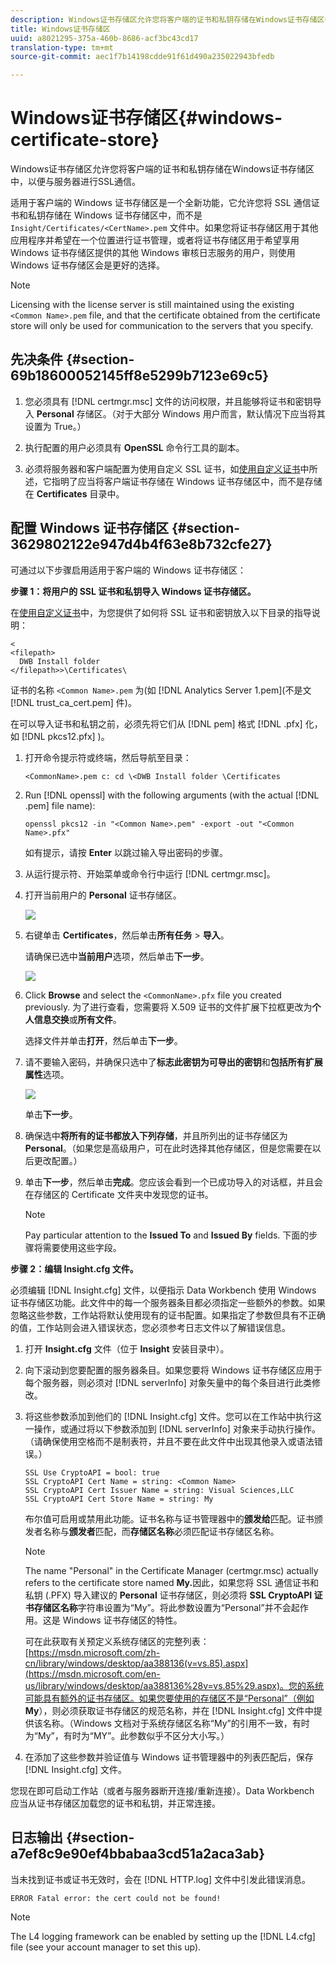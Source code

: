 ```yaml
---
description: Windows证书存储区允许您将客户端的证书和私钥存储在Windows证书存储区中，以便与服务器进行SSL通信。
title: Windows证书存储区
uuid: a8021295-375a-460b-8686-acf3bc43cd17
translation-type: tm+mt
source-git-commit: aec1f7b14198cdde91f61d490a235022943bfedb

---
```



# Windows证书存储区{#windows-certificate-store}

Windows证书存储区允许您将客户端的证书和私钥存储在Windows证书存储区中，以便与服务器进行SSL通信。

适用于客户端的 Windows 证书存储区是一个全新功能，它允许您将 SSL 通信证书和私钥存储在 Windows 证书存储区中，而不是 `Insight/Certificates/<CertName>.pem` 文件中。如果您将证书存储区用于其他应用程序并希望在一个位置进行证书管理，或者将证书存储区用于希望享用 Windows 证书存储区提供的其他 Windows 审核日志服务的用户，则使用 Windows 证书存储区会是更好的选择。

>[!NOTE]
>
>Licensing with the license server is still maintained using the existing `<Common Name>.pem` file, and that the certificate obtained from the certificate store will only be used for communication to the servers that you specify.

## 先决条件 {#section-69b18600052145ff8e5299b7123e69c5}

1. 您必须具有 [!DNL certmgr.msc] 文件的访问权限，并且能够将证书和密钥导入 **Personal** 存储区。（对于大部分 Windows 用户而言，默认情况下应当将其设置为 True。）

1. 执行配置的用户必须具有 **OpenSSL** 命令行工具的副本。
1. 必须将服务器和客户端配置为使用自定义 SSL 证书，如[使用自定义证书](../../../../../home/c-inst-svr/c-install-ins-svr/t-install-proc-inst-svr-dpu/c-dnld-dgtl-cert/using-custom-certificates-dwb.md#concept-ee6a9b5015f84a0ba64a11428b0a72dd)中所述，它指明了应当将客户端证书存储在 Windows 证书存储区中，而不是存储在 **Certificates** 目录中。

## 配置 Windows 证书存储区 {#section-3629802122e947d4b4f63e8b732cfe27}

可通过以下步骤启用适用于客户端的 Windows 证书存储区：

**步骤 1：将用户的 SSL 证书和私钥导入 Windows 证书存储区。**

在[使用自定义证书](../../../../../home/c-inst-svr/c-install-ins-svr/t-install-proc-inst-svr-dpu/c-dnld-dgtl-cert/using-custom-certificates-dwb.md#concept-ee6a9b5015f84a0ba64a11428b0a72dd)中，为您提供了如何将 SSL 证书和密钥放入以下目录的指导说明：

```
< 
<filepath>
  DWB Install folder 
</filepath>>\Certificates\
```

证书的名称 `<Common Name>.pem` 为(如 [!DNL Analytics Server 1.pem](不是文 [!DNL trust_ca_cert.pem] 件)。

在可以导入证书和私钥之前，必须先将它们从 [!DNL pem] 格式 [!DNL .pfx] 化，如 [!DNL pkcs12.pfx] )。

1. 打开命令提示符或终端，然后导航至目录：

   ```
   <CommonName>.pem c: cd \<DWB Install folder \Certificates
   ```

1. Run [!DNL openssl] with the following arguments (with the actual [!DNL .pem] file name):

   ```
   openssl pkcs12 -in "<Common Name>.pem" -export -out "<Common Name>.pfx"
   ```

   如有提示，请按 **Enter** 以跳过输入导出密码的步骤。

1. 从运行提示符、开始菜单或命令行中运行 [!DNL certmgr.msc]。
1. 打开当前用户的 **Personal** 证书存储区。

   ![](assets/6_5_crypto_api_0.png)

1. 右键单击 **Certificates**，然后单击&#x200B;**所有任务** > **导入**。

   请确保已选中&#x200B;**当前用户**&#x200B;选项，然后单击&#x200B;**下一步**。

   ![](assets/6_5_crypto_api_4.png)

1. Click **Browse** and select the `<CommonName>.pfx` file you created previously. 为了进行查看，您需要将 X.509 证书的文件扩展下拉框更改为&#x200B;**个人信息交换**&#x200B;或&#x200B;**所有文件**。

   选择文件并单击&#x200B;**打开**，然后单击&#x200B;**下一步**。

1. 请不要输入密码，并确保只选中了&#x200B;**标志此密钥为可导出的密钥**&#x200B;和&#x200B;**包括所有扩展属性**&#x200B;选项。

   ![](assets/6_5_crypto_api_3.png)

   单击&#x200B;**下一步**。

1. 确保选中&#x200B;**将所有的证书都放入下列存储**，并且所列出的证书存储区为 **Personal**。（如果您是高级用户，可在此时选择其他存储区，但是您需要在以后更改配置。）

1. 单击&#x200B;**下一步**，然后单击&#x200B;**完成**。您应该会看到一个已成功导入的对话框，并且会在存储区的 Certificate 文件夹中发现您的证书。

   >[!NOTE]
   >
   >Pay particular attention to the **Issued To** and **Issued By** fields. 下面的步骤将需要使用这些字段。

**步骤 2：编辑 Insight.cfg 文件。**

必须编辑 [!DNL Insight.cfg] 文件，以便指示 Data Workbench 使用 Windows 证书存储区功能。此文件中的每一个服务器条目都必须指定一些额外的参数。如果忽略这些参数，工作站将默认使用现有的证书配置。如果指定了参数但具有不正确的值，工作站则会进入错误状态，您必须参考日志文件以了解错误信息。

1. 打开 **Insight.cfg** 文件（位于 **Insight** 安装目录中）。

1. 向下滚动到您要配置的服务器条目。如果您要将 Windows 证书存储区应用于每个服务器，则必须对 [!DNL serverInfo] 对象矢量中的每个条目进行此类修改。
1. 将这些参数添加到他们的 [!DNL Insight.cfg] 文件。您可以在工作站中执行这一操作，或通过将以下参数添加到 [!DNL serverInfo] 对象来手动执行操作。（请确保使用空格而不是制表符，并且不要在此文件中出现其他录入或语法错误。）

   ```
   SSL Use CryptoAPI = bool: true  
   SSL CryptoAPI Cert Name = string: <Common Name>  
   SSL CryptoAPI Cert Issuer Name = string: Visual Sciences,LLC  
   SSL CryptoAPI Cert Store Name = string: My 
   ```

   布尔值可启用或禁用此功能。证书名称与证书管理器中的&#x200B;**颁发给**&#x200B;匹配。证书颁发者名称与&#x200B;**颁发者**&#x200B;匹配，而&#x200B;**存储区名称**&#x200B;必须匹配证书存储区名称。

   >[!NOTE]
   >
   >The name &quot;Personal&quot; in the Certificate Manager (certmgr.msc) actually refers to the certificate store named **My.**&#x200B;因此，如果您将 SSL 通信证书和私钥 (.PFX) 导入建议的 **Personal** 证书存储区，则必须将 **SSL CryptoAPI 证书存储区名称**&#x200B;字符串设置为“My”。将此参数设置为“Personal”并不会起作用。这是 Windows 证书存储区的特性。

   可在此获取有关预定义系统存储区的完整列表：[https://msdn.microsoft.com/zh-cn/library/windows/desktop/aa388136(v=vs.85).aspx](https://msdn.microsoft.com/en-us/library/windows/desktop/aa388136%28v=vs.85%29.aspx)。您的系统可能具有额外的证书存储区。如果您要使用的存储区不是“Personal”（例如 **My**），则必须获取证书存储区的规范名称，并在 [!DNL Insight.cfg] 文件中提供该名称。（Windows 文档对于系统存储区名称“My”的引用不一致，有时为“My”，有时为“MY”。此参数似乎不区分大小写。）

1. 在添加了这些参数并验证值与 Windows 证书管理器中的列表匹配后，保存 [!DNL Insight.cfg] 文件。

您现在即可启动工作站（或者与服务器断开连接/重新连接）。Data Workbench 应当从证书存储区加载您的证书和私钥，并正常连接。

## 日志输出 {#section-a7ef8c9e90ef4bbabaa3cd51a2aca3ab}

当未找到证书或证书无效时，会在 [!DNL HTTP.log] 文件中引发此错误消息。

```
ERROR Fatal error: the cert could not be found!
```

>[!NOTE]
>
>The L4 logging framework can be enabled by setting up the [!DNL L4.cfg] file (see your account manager to set this up).
